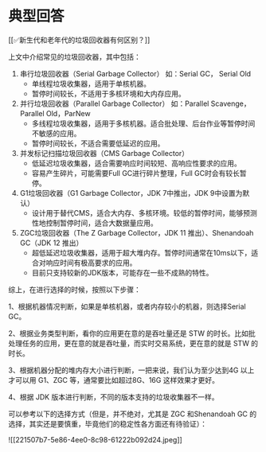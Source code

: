 # 典型回答


[[✅新生代和老年代的垃圾回收器有何区别？]]



上文中介绍常见的垃圾回收器，其中包括：



1. 串行垃圾回收器（Serial Garbage Collector） 如：Serial GC， Serial Old
    - 单线程垃圾收集器，适用于单核机器。
    - 暂停时间较长，不适用于多核环境和大内存应用。
2.  并行垃圾回收器（Parallel Garbage Collector） 如：Parallel Scavenge，Parallel Old，ParNew
    - 多线程垃圾收集器，适用于多核机器。适合批处理、后台作业等暂停时间不敏感的应用。
    - 暂停时间较长，不适合需要低延迟的应用。
3.  并发标记扫描垃圾回收器（CMS Garbage Collector） 
    - 低延迟垃圾收集器，适合需要响应时间较短、高响应性要求的应用。
    - 容易产生碎片，可能需要Full GC进行碎片整理，Full GC时会有较长暂停。
4.  G1垃圾回收器（G1 Garbage Collector，JDK 7中推出，JDK 9中设置为默认） 
    - 设计用于替代CMS，适合大内存、多核环境。较低的暂停时间，能够预测性地控制暂停时间，适合大数据量应用。
5. ZGC垃圾回收器（The Z Garbage Collector，JDK 11 推出）、Shenandoah GC（JDK 12 推出）
    - 超低延迟垃圾收集器，适用于超大堆内存。暂停时间通常在10ms以下，适合对响应时间有极高要求的应用。
    - 目前只支持较新的JDK版本，可能存在一些不成熟的特性。



综上，在进行选择的时候，按照以下步骤：



1、根据机器情况判断，如果是单核机器，或者内存较小的机器，则选择Serial GC。



2、根据业务类型判断，看你的应用更在意的是吞吐量还是 STW 的时长。比如批处理任务的应用，更在意的就是吞吐量，而实时交易系统，更在意的就是 STW 的时长。



3、根据机器分配的堆内存大小进行判断，一把来说，我们认为至少达到4G 以上才可以用 G1、ZGC 等，通常要比如超过8G、16G 这样效果才更好。



4、根据 JDK 版本进行判断，不同的版本支持的垃圾收集器不一样。



可以参考以下的选择方式（但是，并不绝对，尤其是 ZGC 和Shenandoah GC 的选择，其实还是要慎重，毕竟他们的稳定性各方面还有待验证）：

![[221507b7-5e86-4ee0-8c98-61222b092d24.jpeg]]

